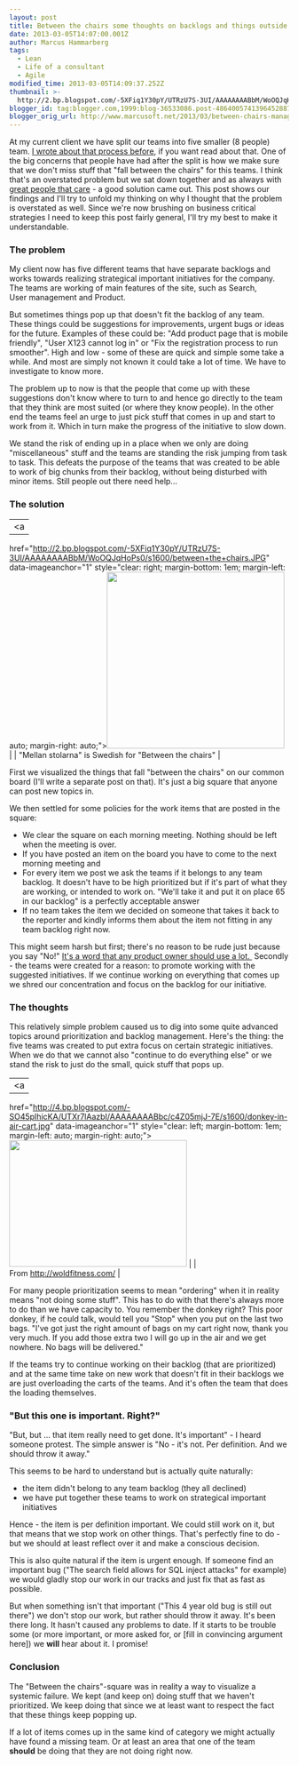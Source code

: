 ```yaml
---
layout: post
title: Between the chairs some thoughts on backlogs and things outside them
date: 2013-03-05T14:07:00.001Z
author: Marcus Hammarberg
tags:
  - Lean
  - Life of a consultant
  - Agile
modified_time: 2013-03-05T14:09:37.252Z
thumbnail: >-
  http://2.bp.blogspot.com/-5XFiq1Y30pY/UTRzU7S-3UI/AAAAAAAABbM/WoOQJqHoPs0/s72-c/between+the+chairs.JPG
blogger_id: tag:blogger.com,1999:blog-36533086.post-4864005741396452887
blogger_orig_url: http://www.marcusoft.net/2013/03/between-chairs-management-and-thoughts.html
---
```



<div>

At my current client we have split our teams into five smaller (8
people) team. [I wrote about that process
before](http://www.marcusoft.net/2013/01/team-marketplace-how-we-splitted-big-40.html),
if you want read about that.
One of the big concerns that people have had after the split is how we
make sure that we don't miss stuff that "fall between the chairs" for
this teams. I think that's an overstated problem but we sat down
together and as always with [great people that
care](http://gojko.net/2013/02/13/the-february-revolution/) - a good
solution came out.
This post shows our findings and I'll try to unfold my thinking on why I
thought that the problem is overstated as well.
Since we're now brushing on business critical strategies I need to keep
this post fairly general, I'll try my best to make it understandable.

### The problem

<div>

My client now has five different teams that have separate backlogs and
works towards realizing strategical important initiatives for the
company. The teams are working of main features of the site, such as
Search, User management and Product.

</div>

<div>
</div>

<div>

But sometimes things pop up that doesn't fit the backlog of any team.
These things could be suggestions for improvements, urgent bugs or ideas
for the future. Examples of these could be: "Add product page that is
mobile friendly", "User X123 cannot log in" or "Fix the registration
process to run smoother". High and low - some of these are quick and
simple some take a while. And most are simply not known it could take a
lot of time. We have to investigate to know more.

</div>

<div>
</div>

<div>

The problem up to now is that the people that come up with these
suggestions don't know where to turn to and hence go directly to the
team that they think are most suited (or where they know people). In the
other end the teams feel an urge to just pick stuff that comes in up and
start to work from it. Which in turn make the progress of the initiative
to slow down.

</div>

<div>
</div>

<div>

We stand the risk of ending up in a place when we only are doing
"miscellaneous" stuff and the teams are standing the risk jumping from
task to task. This defeats the purpose of the teams that was created to
be able to work of big chunks from their backlog, without
being disturbed with minor items. Still people out there need help...

</div>

### The solution

|                                                                                                               |
|:-------------------------------------------------------------------------------------------------------------:|
|                                                       <a
  href="http://2.bp.blogspot.com/-5XFiq1Y30pY/UTRzU7S-3UI/AAAAAAAABbM/WoOQJqHoPs0/s1600/between+the+chairs.JPG"
                                              data-imageanchor="1"
              style="clear: right; margin-bottom: 1em; margin-left: auto; margin-right: auto;"><img
   src="http://2.bp.blogspot.com/-5XFiq1Y30pY/UTRzU7S-3UI/AAAAAAAABbM/WoOQJqHoPs0/s320/between+the+chairs.JPG"
                                data-border="0" width="320" height="318" /></a>                                 |
|                             "Mellan stolarna" is Swedish for "Between the chairs"                             |

<div>

First we visualized the things that fall "between the chairs" on our
common board (I'll write a separate post on that). It's just a big
square that anyone can post new topics in.

</div>

<div>
</div>

<div>

We then settled for some policies for the work items that are posted in
the square:

</div>

<div>

- We clear the square on each morning meeting. Nothing should be left
    when the meeting is over.
- If you have posted an item on the board you have to come to the next
    morning meeting and
- For every item we post we ask the teams if it belongs to any team
    backlog. It doesn't have to be high prioritized but if it's part of
    what they are working, or intended to work on. "We'll take it and
    put it on place 65 in our backlog" is a perfectly acceptable answer
- If no team takes the item we decided on someone that takes it back
    to the reporter and kindly informs them about the item not fitting
    in any team backlog right now.

<div>

This might seem harsh but first; there's no reason to be rude just
because you say "No!" [It's a word that any product owner should use a
lot. ](http://www.youtube.com/watch?v=502ILHjX9EE) Secondly - the teams
were created for a reason: to promote working with the
suggested initiatives. If we continue working on everything that comes
up we shred our concentration and focus on the backlog for
our initiative.

</div>

</div>

### The thoughts

<div>

This relatively simple problem caused us to dig into some quite advanced
topics around prioritization and backlog management. Here's the thing:
the five teams was created to put extra focus on certain strategic
initiatives. When we do that we cannot also "continue to do everything
else" or we stand the risk to just do the small, quick stuff that pops
up.

|                                                                                                               |
|:-------------------------------------------------------------------------------------------------------------:|
|                                                       <a
  href="http://4.bp.blogspot.com/-SO45pIhicKA/UTXr7lAazbI/AAAAAAAABbc/c4Z05mjJ-7E/s1600/donkey-in-air-cart.jpg"
                                              data-imageanchor="1"
              style="clear: left; margin-bottom: 1em; margin-left: auto; margin-right: auto;"><img
   src="http://4.bp.blogspot.com/-SO45pIhicKA/UTXr7lAazbI/AAAAAAAABbc/c4Z05mjJ-7E/s320/donkey-in-air-cart.jpg"
                                data-border="0" width="320" height="228" /></a>                                 |
|                                         From <http://woldfitness.com/>                                          |

For many people prioritization seems to mean "ordering" when it in
reality means "not doing some stuff". This has to do with that there's
always more to do than we have capacity to. You remember the donkey
right? This poor donkey, if he could talk, would tell you "Stop" when
you put on the last two bags. "I've got just the right amount of bags on
my cart right now, thank you very much. If you add those extra two I
will go up in the air and we get nowhere. No bags will be delivered."

If the teams try to continue working on their backlog (that are
prioritized) and at the same time take on new work that doesn't fit in
their backlogs we are just overloading the carts of the teams. And it's
often the team that does the loading themselves.

### "But this one is important. Right?"

"But, but ... that item really need to get done. It's important" - I
heard someone protest. The simple answer is "No - it's not. Per
definition. And we should throw it away."

This seems to be hard to understand but is actually quite naturally:

- the item didn't belong to any team backlog (they all declined)
- we have put together these teams to work on strategical important
    initiatives

<div>

Hence - the item is per definition important. We could still work on it,
but that means that we stop work on other things. That's perfectly fine
to do - but we should at least reflect over it and make a
conscious decision.

</div>

<div>
</div>

<div>

This is also quite natural if the item is urgent enough. If someone find
an important bug ("The search field allows for SQL inject attacks" for
example) we would gladly stop our work in our tracks and just fix that
as fast as possible.

</div>

<div>
</div>

<div>

But when something isn't that important ("This 4 year old bug is still
out there") we don't stop our work, but rather should throw it away.
It's been there long. It hasn't caused any problems to date. If it
starts to be trouble some (or more important, or more asked for, or
\[fill in convincing argument here\]) we **will** hear about it. I
promise!

</div>

### Conclusion

<div>

The "Between the chairs"-square was in reality a way to visualize a
systemic failure. We kept (and keep on) doing stuff that we haven't
prioritized. We keep doing that since we at least want to respect the
fact that these things keep popping up.

</div>

<div>
</div>

<div>

If a lot of items comes up in the same kind of category we might
actually have found a missing team. Or at least an area that one of the
team **should** be doing that they are not doing right now.

</div>

</div>

</div>
